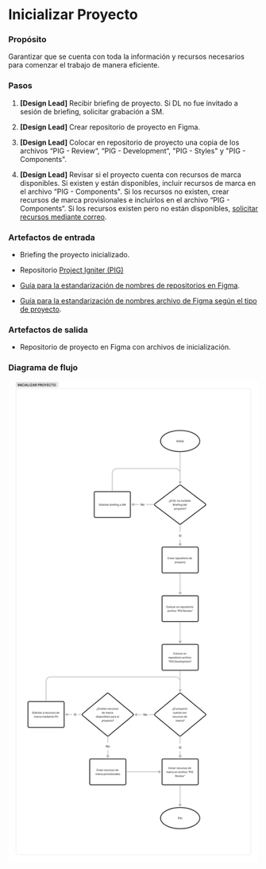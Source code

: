 # Inicializar Proyecto

### Propósito

Garantizar que se cuenta con toda la información y recursos necesarios para comenzar el trabajo de manera eficiente.

### Pasos

1.  **[Design Lead]** Recibir briefing de proyecto. Si DL no fue invitado a sesión de briefing, solicitar grabación a SM.
    
2.  **[Design Lead]** Crear repositorio de proyecto en Figma.
    
3.  **[Design Lead]** Colocar en repositorio de proyecto una copia de los archivos “PIG - Review“, “PIG - Development“, "PIG - Styles" y "PIG - Components".
    
4.  **[Design Lead]** Revisar si el proyecto cuenta con recursos de marca disponibles. Si existen y están disponibles, incluir recursos de marca en el archivo “PIG - Components". Si los recursos no existen, crear recursos de marca provisionales e incluirlos en el archivo “PIG - Components“. Si los recursos existen pero no están disponibles, [solicitar recursos mediante correo](solicitar-recursos-de-marca).
    

### Artefactos de entrada

-   Briefing the proyecto inicializado.
    
-   Repositorio [Project Igniter (PIG)](https://www.figma.com/files/project/74482706/Project-Igniter?fuid=768909102333332798 "https://www.figma.com/files/project/74482706/Project-Igniter?fuid=768909102333332798")
    
-   [Guía para la estandarización de nombres de repositorios en Figma](../guias-de-diseno/guia-para-la-estandarizacion-de-nombres-de-repositorios-en-figma).
    
-   [Guía para la estandarización de nombres archivo de Figma según el tipo de proyecto](../guias-de-diseno/guia-para-la-estandarizacion-de-nombres-archivo-de-figma-segun-el-tipo-de-proyecto).

### Artefactos de salida

-   Repositorio de proyecto en Figma con archivos de inicialización.
    

### Diagrama de flujo
![Inicializar proyecto](https://raw.githubusercontent.com/walter-lkmx/lkmx-design-knowledge/main/img/image-20230103-184323.png)